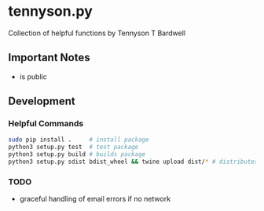 tennyson.py
===========

Collection of helpful functions by Tennyson T Bardwell

Important Notes
---------------

- is public

Development
-----------

### Helpful Commands ###

```bash
sudo pip install .     # install package
python3 setup.py test  # test package
python3 setup.py build # builds package
python3 setup.py sdist bdist_wheel && twine upload dist/* # distributes package
```

### TODO ###

- graceful handling of email errors if no network

